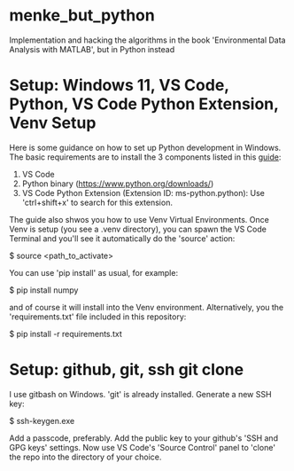 # menke_but_python
Implementation and hacking the algorithms in the book 'Environmental Data Analysis with MATLAB', but in Python instead


# Setup: Windows 11, VS Code, Python, VS Code Python Extension, Venv Setup

Here is some guidance on how to set up Python development in Windows. The basic requirements are to install the 3 components listed in this [guide](https://code.visualstudio.com/docs/python/python-tutorial):

1. VS Code
2. Python binary (https://www.python.org/downloads/)
3. VS Code Python Extension (Extension ID: ms-python.python): Use 'ctrl+shift+x' to search for this extension.

The guide also shwos you how to use Venv Virtual Environments.  Once Venv is setup (you see a .venv directory), you can spawn the VS Code Terminal and you'll see it automatically do the 'source' action:

$ source <path_to_activate>

You can use 'pip install' as usual, for example:

$ pip install numpy

and of course it will install into the Venv environment.  Alternatively, you the 
'requirements.txt' file included in this repository:

$ pip install -r requirements.txt

# Setup: github, git, ssh git clone

I use gitbash on Windows.  'git' is already installed.  Generate a new SSH key:

$ ssh-keygen.exe

Add a passcode, preferably. Add the public key to your github's 'SSH and GPG keys' settings. Now use VS Code's 'Source Control' panel to 'clone' the repo into the directory of your choice.





